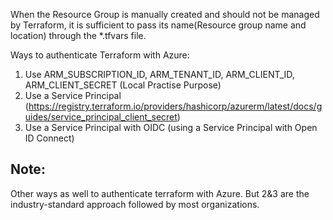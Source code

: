 When the Resource Group is manually created and should not be managed by Terraform, it is sufficient to pass its name(Resource group name and location) through the *.tfvars file. 


Ways to authenticate Terraform with Azure:
1. Use ARM_SUBSCRIPTION_ID, ARM_TENANT_ID, ARM_CLIENT_ID, ARM_CLIENT_SECRET (Local Practise Purpose)
2. Use a Service Principal (https://registry.terraform.io/providers/hashicorp/azurerm/latest/docs/guides/service_principal_client_secret)
3. Use a Service Principal with OIDC (using a Service Principal with Open ID Connect)

Note:
------
Other ways as well to authenticate terraform with Azure. But 2&3 are the industry-standard approach followed by most organizations.